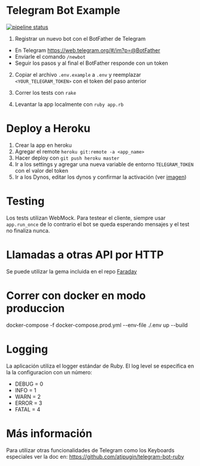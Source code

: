 Telegram Bot Example
====================

[![pipeline status](https://gitlab.com/fiuba-memo2/tp2/volantis-bot/badges/master/pipeline.svg)](https://gitlab.com/fiuba-memo2/tp2/volantis-bot/commits/master)

1. Registrar un nuevo bot con el BotFather de Telegram

* En Telegram https://web.telegram.org/#/im?p=@BotFather
* Enviarle el comando `/newbot`
* Seguir los pasos y al final el BotFather responde con un token

2. Copiar el archivo `.env.example` a `.env` y reemplazar `<YOUR_TELEGRAM_TOKEN>` con el token del paso anterior

3. Correr los tests con `rake`

4. Levantar la app localmente con `ruby app.rb`

# Deploy a Heroku

1. Crear la app en heroku
2. Agregar el remote `heroku git:remote -a <app_name>`
3. Hacer deploy con `git push heroku master`
4. Ir a los settings y agregar una nueva variable de entorno `TELEGRAM_TOKEN` con el valor del token
5. Ir a los Dynos, editar los dynos y confirmar la activación (ver [imagen](https://www.dropbox.com/s/h2hqimu7pbsqrhj/Screenshot%202019-05-15%2021.38.07.png?dl=0))

# Testing

Los tests utilizan WebMock. Para testear el cliente, siempre usar `app.run_once` de lo contrario el bot se queda esperando mensajes y el test no finaliza nunca.

# Llamadas a otras API por HTTP

Se puede utilizar la gema incluida en el repo [Faraday](https://github.com/lostisland/faraday#faraday)

# Correr con docker en modo produccion

docker-compose -f docker-compose.prod.yml --env-file ./.env up --build


# Logging

La aplicación utiliza el logger estándar de Ruby.
El log level se especifica en la la configuracion con un número:

* DEBUG = 0
* INFO = 1
* WARN = 2
* ERROR = 3
* FATAL = 4

# Más información

Para utilizar otras funcionalidades de Telegram como los Keyboards especiales ver la doc en: https://github.com/atipugin/telegram-bot-ruby

